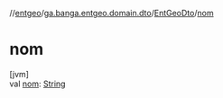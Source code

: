 //[entgeo](../../../index.md)/[ga.banga.entgeo.domain.dto](../index.md)/[EntGeoDto](index.md)/[nom](nom.md)

# nom

[jvm]\
val [nom](nom.md): [String](https://kotlinlang.org/api/latest/jvm/stdlib/kotlin/-string/index.html)
